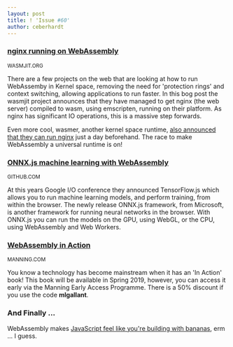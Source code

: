 ```yaml
---
layout: post
title: ! 'Issue #60'
author: ceberhardt
---
```


### [nginx running on WebAssembly](https://www.wasmjit.org/blog/nginx-on-wasmjit.html)

<small>WASMJIT.ORG</small>

There are a few projects on the web that are looking at how to run WebAssemby in Kernel space, removing the need for 'protection rings' and context switching, allowing applications to run faster. In this bog post the wasmjit project announces that they have managed to get nginx (the web server) compiled to wasm, using emscripten, running on their platform. As nginx has significant IO operations, this is a massive step forwards.

Even more cool, wasmer, another kernel space runtime, [also announced that they can run nginx](https://twitter.com/syrusakbary/status/1070478715702829056) just a day beforehand. The race to make WebAssembly a universal runtime is on!

### [ONNX.js machine learning with WebAssembly](https://github.com/Microsoft/onnxjs)

<small>GITHUB.COM</small>

At this years Google I/O conference they announced TensorFlow.js which allows you to run machine learning models, and perform training, from within the browser. The newly release ONNX.js framework, from Microsoft, is another framework for running neural networks in the browser. With ONNX.js you can run the models on the GPU, using WebGL, or the CPU, using WebAssembly and Web Workers.

### [WebAssembly in Action](https://www.manning.com/books/webassembly-in-action)

<small>MANNING.COM</small>

You know a technology has become mainstream when it has an 'In Action' book! This book will be available in Spring 2019, however, you can access it early via the Manning Early Access Programme. There is a 50% discount if you use the code **mlgallant**.

### And Finally ...

WebAssembly makes [JavaScript feel like you're building with bananas](https://twitter.com/secretGeek/status/1068626722449309696), erm ... I guess.